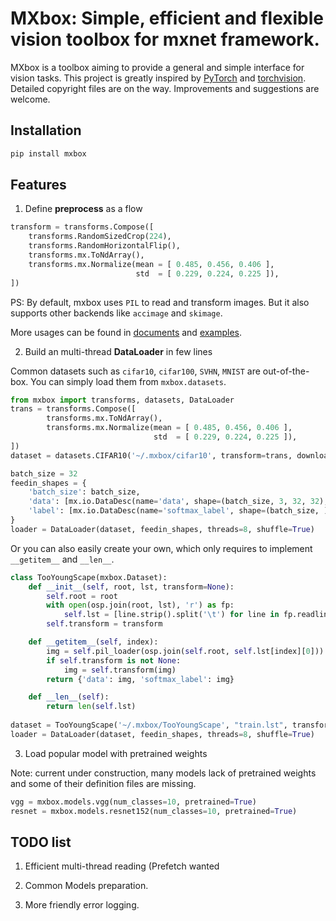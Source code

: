 # MXbox: Simple, efficient and flexible vision toolbox for mxnet framework.

MXbox is a toolbox aiming to provide a general and simple interface for vision tasks. This project is greatly inspired by [PyTorch](https://github.com/pytorch/pytorch) and [torchvision](https://github.com/pytorch/vision). Detailed copyright files are on the way. Improvements and suggestions are welcome.


## Installation
```bash
pip install mxbox
```

## Features
1. Define **preprocess** as a flow

```python
transform = transforms.Compose([
    transforms.RandomSizedCrop(224),
    transforms.RandomHorizontalFlip(),
    transforms.mx.ToNdArray(),
    transforms.mx.Normalize(mean = [ 0.485, 0.456, 0.406 ],
                            std  = [ 0.229, 0.224, 0.225 ]),
])
```

PS: By default, mxbox uses `PIL` to read and transform images. But it also supports other backends like `accimage` and `skimage`.

More usages can be found in [documents](mxbox/transforms/README.md) and [examples](Examples/).

2) Build an multi-thread **DataLoader** in few lines

Common datasets such as `cifar10`, `cifar100`, `SVHN`, `MNIST` are out-of-the-box. You can simply load them from `mxbox.datasets`.

```python
from mxbox import transforms, datasets, DataLoader
trans = transforms.Compose([
        transforms.mx.ToNdArray(), 
        transforms.mx.Normalize(mean = [ 0.485, 0.456, 0.406 ],
                                std  = [ 0.229, 0.224, 0.225 ]),
])
dataset = datasets.CIFAR10('~/.mxbox/cifar10', transform=trans, download=True)

batch_size = 32
feedin_shapes = {
    'batch_size': batch_size,
    'data': [mx.io.DataDesc(name='data', shape=(batch_size, 3, 32, 32), layout='NCHW')],
    'label': [mx.io.DataDesc(name='softmax_label', shape=(batch_size, ), layout='N')]
}
loader = DataLoader(dataset, feedin_shapes, threads=8, shuffle=True)
```  

Or you can also easily create your own, which only requires to implement `__getitem__` and `__len__`.

```python
class TooYoungScape(mxbox.Dataset):
    def __init__(self, root, lst, transform=None):
        self.root = root
        with open(osp.join(root, lst), 'r') as fp:
            self.lst = [line.strip().split('\t') for line in fp.readlines()]
        self.transform = transform

    def __getitem__(self, index):
        img = self.pil_loader(osp.join(self.root, self.lst[index][0]))
        if self.transform is not None:
            img = self.transform(img)
        return {'data': img, 'softmax_label': img}

    def __len__(self):
        return len(self.lst)
        
dataset = TooYoungScape('~/.mxbox/TooYoungScape', "train.lst", transform=trans)
loader = DataLoader(dataset, feedin_shapes, threads=8, shuffle=True)
```
    

3) Load popular model with pretrained weights

Note: current under construction, many models lack of pretrained weights and some of their definition files are missing.


```python
vgg = mxbox.models.vgg(num_classes=10, pretrained=True)
resnet = mxbox.models.resnet152(num_classes=10, pretrained=True)
```

## TODO list

1) Efficient multi-thread reading (Prefetch wanted

2) Common Models preparation.

3) More friendly error logging.